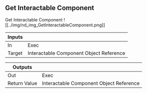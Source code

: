## Get Interactable Component
Get Interactable Component
![[../img/nd_img_GetInteractableComponent.png]]

|Inputs||
|--|--|
| In | Exec |
| Target | Interactable Component Object Reference |

|Outputs||
|--|--|
| Out | Exec |
| Return Value | Interactable Component Object Reference |
